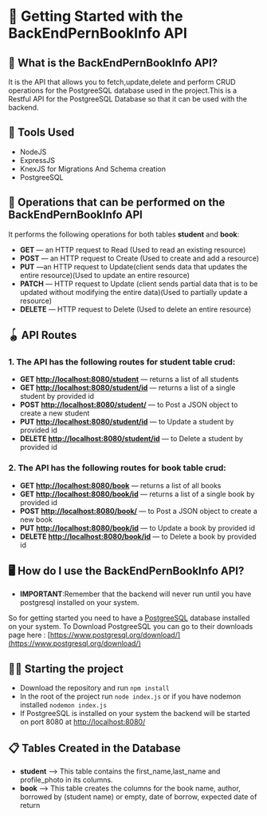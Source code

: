 # 🏁 Getting Started with the BackEndPernBookInfo API 


## 🤔 What is the BackEndPernBookInfo API? 
It is the API that allows you to fetch,update,delete and perform CRUD operations for the PostgreeSQL database used in the project.This is a Restful API for the PostgreeSQL Database so that it can be used with the backend.

## 🔧 Tools Used 
- NodeJS
- ExpressJS
- KnexJS for Migrations And Schema creation
- PostgreeSQL

## 🧐 Operations that can be performed on the BackEndPernBookInfo API

It performs the following operations for both tables **student** and **book**:
- **GET** — an HTTP request to Read (Used to read an existing resource)
- **POST** — an HTTP request to Create (Used to create and add a resource)
- **PUT** —an HTTP request to Update(client sends data that updates the entire resource)(Used to update an entire resource)
- **PATCH** — HTTP request to Update (client sends partial data that is to be updated without modifying the entire data)(Used to partially update a resource)
- **DELETE** — HTTP request to Delete (Used to delete an entire resource)

## 🪀 API Routes
### 1. The API has the following routes for student table crud:
- **GET [http://localhost:8080/student](http://localhost:8080/student)** — returns a list of all students
- **GET [http://localhost:8080/student/id](http://localhost:8080/student/id)** — returns a list of a single student by provided id
- **POST [http://localhost:8080/student/](http://localhost:8080/student)** — to Post a JSON object to create a new student
- **PUT [http://localhost:8080/student/id](http://localhost:8080/student/id)** — to Update a student by provided id 
- **DELETE [http://localhost:8080/student/id](http://localhost:8080/student/id)** — to Delete a student by provided id

### 2. The API has the following routes for **book** table crud:
- **GET [http://localhost:8080/book](http://localhost:8080/book)** — returns a list of all books
- **GET [http://localhost:8080/book/id](http://localhost:8080/book/id)** — returns a list of a single book by provided id
- **POST [http://localhost:8080/book/](http://localhost:8080/book)** — to Post a JSON object to create a new book
- **PUT [http://localhost:8080/book/id](http://localhost:8080/book/id)** — to Update a book by provided id 
- **DELETE [http://localhost:8080/book/id](http://localhost:8080/book/id)** — to Delete a book by provided id

## 🖥️ How do I use the BackEndPernBookInfo API?

- **IMPORTANT**:Remember that the backend will never run until you have postgresql installed on your system.

So for getting started you need to have a [PostgreeSQL](https://www.postgresql.org/) database installed on your system.
To Download PostgreeSQL you can go to their downloads page here : [https://www.postgresql.org/download/](https://www.postgresql.org/download/)

## 🏃🏾 Starting the project
- Download the repository and run `npm install`
- In the root of the project run `node index.js` or if you have nodemon installed `nodemon index.js`
- If PostgreeSQL is installed on your system the backend will be started on port 8080 at [http://localhost:8080/](http://localhost:8080/)

## 📋 Tables Created in the Database
- **student** ——> This table contains the first_name,last_name and profile_photo in its columns.
- **book** ——> This table creates the columns for the book name, author, borrowed by (student name) or empty, date of borrow, expected date of return

## 